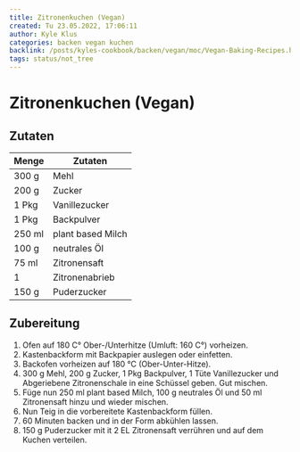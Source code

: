 ```yaml
---
title: Zitronenkuchen (Vegan)
created: Tu 23.05.2022, 17:06:11
author: Kyle Klus
categories: backen vegan kuchen
backlink: /posts/kyles-cookbook/backen/vegan/moc/Vegan-Baking-Recipes.html
tags: status/not_tree
---
```


# Zitronenkuchen (Vegan)

## Zutaten

| Menge            | Zutaten          |
| ---------------- | ---------------- |
| 300 g             | Mehl             |
| 200 g               | Zucker           |
| 1 Pkg             | Vanillezucker      |
| 1 Pkg             | Backpulver      |
| 250 ml            | plant based Milch             |
| 100 g              | neutrales Öl            |
| 75 ml             | Zitronensaft    |
| 1             | Zitronenabrieb    |
| 150 g            | Puderzucker    |

## Zubereitung

1. Ofen auf 180 C° Ober-/Unterhitze (Umluft: 160 C°) vorheizen.
2. Kastenbackform mit Backpapier auslegen oder einfetten.
3. Backofen vorheizen auf 180 °C (Ober-Unter-Hitze).
4. 300 g Mehl, 200 g Zucker, 1 Pkg Backpulver, 1 Tüte Vanillezucker und Abgeriebene Zitronenschale in eine Schüssel geben. Gut mischen.
5. Füge nun 250 ml plant based Milch, 100 g neutrales Öl und 50 ml Zitronensaft hinzu und wieder mischen.
6. Nun Teig in die vorbereitete Kastenbackform füllen.
7. 60 Minuten backen und in der Form abkühlen lassen.
8. 150 g Puderzucker mit it 2 EL Zitronensaft verrühren und auf dem Kuchen verteilen.

